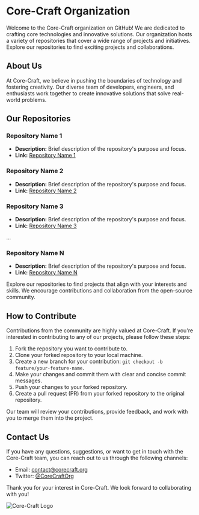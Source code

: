# Core-Craft Organization

Welcome to the Core-Craft organization on GitHub! We are dedicated to crafting core technologies and innovative solutions. Our organization hosts a variety of repositories that cover a wide range of projects and initiatives. Explore our repositories to find exciting projects and collaborations.

## About Us

At Core-Craft, we believe in pushing the boundaries of technology and fostering creativity. Our diverse team of developers, engineers, and enthusiasts work together to create innovative solutions that solve real-world problems.

## Our Repositories

### Repository Name 1

- **Description:** Brief description of the repository's purpose and focus.
- **Link:** [Repository Name 1](https://github.com/Core-Craft/Repository-Name-1)

### Repository Name 2

- **Description:** Brief description of the repository's purpose and focus.
- **Link:** [Repository Name 2](https://github.com/Core-Craft/Repository-Name-2)

### Repository Name 3

- **Description:** Brief description of the repository's purpose and focus.
- **Link:** [Repository Name 3](https://github.com/Core-Craft/Repository-Name-3)

...

### Repository Name N

- **Description:** Brief description of the repository's purpose and focus.
- **Link:** [Repository Name N](https://github.com/Core-Craft/Repository-Name-N)

Explore our repositories to find projects that align with your interests and skills. We encourage contributions and collaboration from the open-source community.

## How to Contribute

Contributions from the community are highly valued at Core-Craft. If you're interested in contributing to any of our projects, please follow these steps:

1. Fork the repository you want to contribute to.
2. Clone your forked repository to your local machine.
3. Create a new branch for your contribution: `git checkout -b feature/your-feature-name`.
4. Make your changes and commit them with clear and concise commit messages.
5. Push your changes to your forked repository.
6. Create a pull request (PR) from your forked repository to the original repository.

Our team will review your contributions, provide feedback, and work with you to merge them into the project.

## Contact Us

If you have any questions, suggestions, or want to get in touch with the Core-Craft team, you can reach out to us through the following channels:

- Email: contact@corecraft.org
- Twitter: [@CoreCraftOrg](https://twitter.com/CoreCraftOrg)

Thank you for your interest in Core-Craft. We look forward to collaborating with you!

![Core-Craft Logo](core-craft-logo.png)
